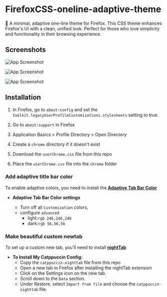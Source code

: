 
# FirefoxCSS-oneline-adaptive-theme

🌈 A minimal, adaptive one-line theme for Firefox. This CSS theme enhances Firefox's UI with a clean, unified look. Perfect for those who love simplicity and functionality in their browsing experience.

## Screenshots

![App Screenshot](https://i.imgur.com/2VgY9av.png)

![App Screenshot](https://i.imgur.com/21Cj9Jx.png)

![App Screenshot](https://i.imgur.com/7jkaajK.png)


## Installation
1. In Firefox, go to `about:config` and set the `toolkit.legacyUserProfileCustomizations.stylesheets` setting to true.

2. Go to `about:support` in Firefox

3. Application Basics > Profile Directory > Open Directory

4. Create a `chrome` directory if it doesn't exist

5. Download the `userChrome.css` file from this repo

6. Place the `userChrome.css` file into the `chrome` folder

### Add adaptive title bar color
To enable adaptive colors, you need to install the **[Adaptive Tab Bar Color](https://addons.mozilla.org/en-US/firefox/addon/adaptive-tab-bar-colour/?utm_source=addons.mozilla.org&utm_medium=referral&utm_content=search)**

- **Adaptive Tab Bar Color settings**

    - Turn off all `Customization` colors,
    - configure `advanced`
        - light:`rgb 246,246,246`
        - dark:`rgb 56,56,56`


### Make beautiful custom newtab
To set up a custom new tab, you'll need to install **[nightTab](https://addons.mozilla.org/en-US/firefox/addon/nighttab/)**

- **To Install My Catppuccin Config:**
    - Copy the `catppuccin-nighttab` file from this repo
    - Open a new tab in Firefox after installing the nightTab extension
    - Click on the Settings icon on the new tab.
    - Scroll down to the `Data` section.
    - Under Restore, select `Import from file` and choose the `catppuccin-nighttab` file.

